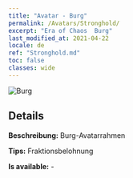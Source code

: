 ```yaml
---
title: "Avatar - Burg"
permalink: /Avatars/Stronghold/
excerpt: "Era of Chaos  Burg"
last_modified_at: 2021-04-22
locale: de
ref: "Stronghold.md"
toc: false
classes: wide
---
```

 ![Burg](/images/a/avatarFrame_4.png)

## Details

 **Beschreibung:** Burg-Avatarrahmen 

 **Tips:** Fraktionsbelohnung 

 **Is available:**  - 

